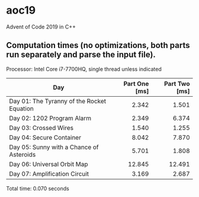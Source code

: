 # aoc19
Advent of Code 2019 in C++
## Computation times (no optimizations, both parts run separately and parse the input file).
Processor: Intel Core i7-7700HQ, single thread unless indicated

Day | Part One [ms] | Part Two [ms]
--- | ---: | ---:
Day 01: The Tyranny of the Rocket Equation | 2.342 | 1.501
Day 02: 1202 Program Alarm | 2.349 | 6.374
Day 03: Crossed Wires | 1.540 | 1.255
Day 04: Secure Container | 8.042 | 7.870
Day 05: Sunny with a Chance of Asteroids | 5.701 | 1.808
Day 06: Universal Orbit Map | 12.845 | 12.491
Day 07: Amplification Circuit | 3.169 | 2.687

Total time: 0.070 seconds

